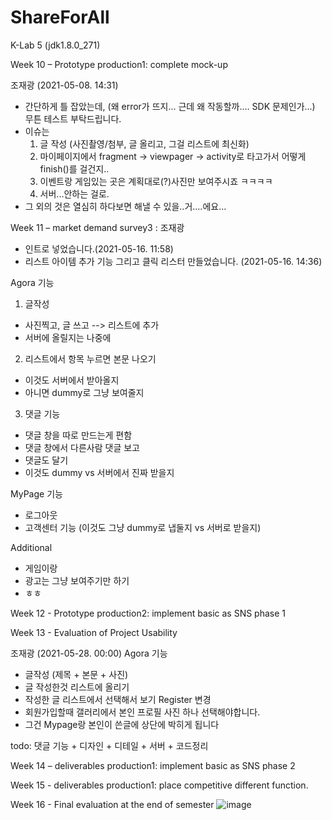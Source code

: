 # ShareForAll
K-Lab 5
(jdk1.8.0_271)

Week 10 – Prototype production1: complete mock-up 

조재광 (2021-05-08. 14:31)
- 간단하게 틀 잡았는데, (왜 error가 뜨지... 근데 왜 작동할까.... SDK 문제인가...) 무튼 테스트 부탁드립니다.
- 이슈는
  1. 글 작성 (사진촬영/첨부, 글 올리고, 그걸 리스트에 최신화)
  2. 마이페이지에서 fragment -> viewpager -> activity로 타고가서 어떻게 finish()를 걸건지..
  3. 이벤트랑 게임있는 곳은 계획대로(?)사진만 보여주시죠 ㅋㅋㅋㅋ
  4. 서버...안하는 걸로.
- 그 외의 것은 열심히 하다보면 해낼 수 있을..거....에요...

Week 11 – market demand survey3 : 
조재광 
- 인트로 넣었습니다.(2021-05-16. 11:58)
- 리스트 아이템 추가 기능 그리고 클릭 리스터 만들었습니다. (2021-05-16. 14:36)

Agora 기능
1. 글작성 
- 사진찍고, 글 쓰고 --> 리스트에 추가
- 서버에 올릴지는 나중에
2. 리스트에서 항목 누르면 본문 나오기
- 이것도 서버에서 받아올지
- 아니면 dummy로 그냥 보여줄지
3. 댓글 기능
- 댓글 창을 따로 만드는게 편함
- 댓글 창에서 다른사람 댓글 보고
- 댓글도 달기
- 이것도 dummy vs 서버에서 진짜 받을지

MyPage 기능
- 로그아웃
- 고객센터 기능 (이것도 그냥 dummy로 냅둘지 vs 서버로 받을지)

Additional
- 게임이랑
- 광고는 그냥 보여주기만 하기
- ㅎㅎ

Week 12 - Prototype production2: implement basic as SNS phase 1

Week 13 - Evaluation of Project Usability

조재광 (2021-05-28. 00:00)
Agora 기능
- 글작성 (제목 + 본문 + 사진)
- 글 작성한것 리스트에 올리기
- 작성한 글 리스트에서 선택해서 보기
Register 변경
- 회원가입할때 갤러리에서 본인 프로필 사진 하나 선택해야합니다.
- 그건 Mypage랑 본인이 쓴글에 상단에 박히게 됩니다

todo: 댓글 기능 + 디자인 + 디테일 + 서버 + 코드정리

Week 14 – deliverables production1: implement basic as SNS phase 2

Week 15 - deliverables production1: place competitive different function.

Week 16 - Final evaluation at the end of semester
![image](https://user-images.githubusercontent.com/61133646/115103057-d05ca300-9f89-11eb-9821-d250883db325.png)
